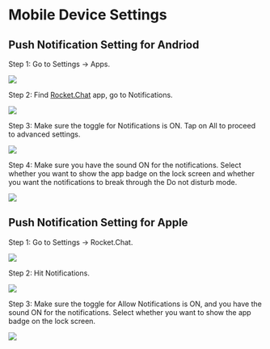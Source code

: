 # Mobile Device Settings

## Push Notification Setting for Andriod 

Step 1: Go to Settings -&gt; Apps.

![](../../../.gitbook/assets/image%20%28167%29.png)

Step 2: Find [Rocket.Chat](http://rocket.chat/) app, go to Notifications.

![](../../../.gitbook/assets/image%20%28170%29.png)

Step 3: Make sure the toggle for Notifications is ON. Tap on All to proceed to advanced settings.

![](../../../.gitbook/assets/image%20%28168%29.png)

  
Step 4: Make sure you have the sound ON for the notifications. Select whether you want to show the app badge on the lock screen and whether you want the notifications to break through the Do not disturb mode.

![](../../../.gitbook/assets/image%20%28171%29.png)



## Push Notification Setting for Apple 

Step 1: Go to Settings -&gt; Rocket.Chat. 

![](../../../.gitbook/assets/image%20%28173%29.png)

Step 2: Hit Notifications.

![](../../../.gitbook/assets/image%20%28169%29.png)

Step 3: Make sure the toggle for Allow Notifications is ON, and you have the sound ON for the notifications. Select whether you want to show the app badge on the lock screen.

![](../../../.gitbook/assets/image%20%28172%29.png)





